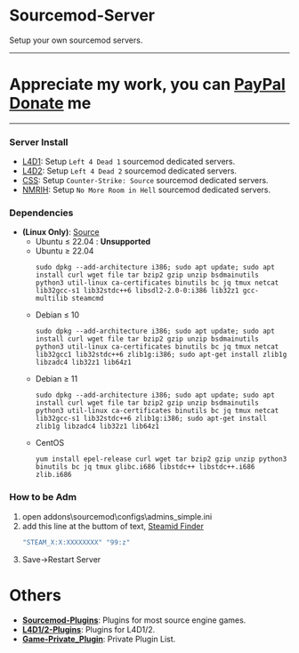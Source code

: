 # Sourcemod-Server
Setup your own sourcemod servers.

- - - -	
# Appreciate my work, you can [PayPal Donate](https://paypal.me/Harry0215?locale.x=zh_TW) me

- - - -
### Server Install ###
* [L4D1](/L4D1): Setup ```Left 4 Dead 1``` sourcemod dedicated servers.
* [L4D2](/L4D2): Setup ```Left 4 Dead 2``` sourcemod dedicated servers.
* [CSS](/CSS): Setup ```Counter-Strike: Source``` sourcemod dedicated servers.
* [NMRIH](/NMRIH): Setup ```No More Room in Hell``` sourcemod dedicated servers.

### Dependencies ###
* **(Linux Only)**: [Source](https://linuxgsm.com/servers/l4dserver/)
	* Ubuntu ≤ 22.04 : **Unsupported**
	* Ubuntu ≥ 22.04
		```
		sudo dpkg --add-architecture i386; sudo apt update; sudo apt install curl wget file tar bzip2 gzip unzip bsdmainutils python3 util-linux ca-certificates binutils bc jq tmux netcat lib32gcc-s1 lib32stdc++6 libsdl2-2.0-0:i386 lib32z1 gcc-multilib steamcmd
		```
	* Debian ≤ 10
		```
		sudo dpkg --add-architecture i386; sudo apt update; sudo apt install curl wget file tar bzip2 gzip unzip bsdmainutils python3 util-linux ca-certificates binutils bc jq tmux netcat lib32gcc1 lib32stdc++6 zlib1g:i386; sudo apt-get install zlib1g libzadc4 lib32z1 lib64z1
		```
	* Debian ≥ 11
		```
		sudo dpkg --add-architecture i386; sudo apt update; sudo apt install curl wget file tar bzip2 gzip unzip bsdmainutils python3 util-linux ca-certificates binutils bc jq tmux netcat lib32gcc-s1 lib32stdc++6 zlib1g:i386; sudo apt-get install zlib1g libzadc4 lib32z1 lib64z1
		```
	* CentOS
		```
		yum install epel-release curl wget tar bzip2 gzip unzip python3 binutils bc jq tmux glibc.i686 libstdc++ libstdc++.i686 zlib.i686
		```

### How to be Adm ###
1. open addons\sourcemod\configs\admins_simple.ini
2. add this line at the buttom of text, [Steamid Finder](https://steamid.xyz/)
    ```c
    "STEAM_X:X:XXXXXXXX" "99:z"
    ```
3. Save->Restart Server

# Others
* <b>[Sourcemod-Plugins](https://github.com/fbef0102/Sourcemod-Plugins)</b>: Plugins for most source engine games.
* <b>[L4D1/2-Plugins](https://github.com/fbef0102/L4D1_2-Plugins)</b>: Plugins for L4D1/2.
* <b>[Game-Private_Plugin](https://github.com/fbef0102/Game-Private_Plugin)</b>: Private Plugin List.
